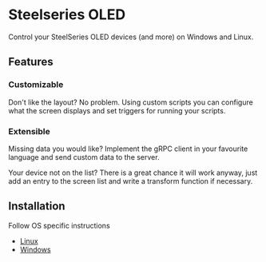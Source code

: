 # Steelseries OLED

Control your SteelSeries OLED devices (and more) on Windows and Linux.

## Features

### Customizable

Don't like the layout? No problem. Using custom scripts you can configure what the screen displays and set
triggers for running your scripts.

### Extensible

Missing data you would like? Implement the gRPC client in your favourite language and send custom data to the server.

Your device not on the list? There is a great chance it will work anyway, just add an entry to the screen list and write
a transform function if necessary.

## Installation

Follow OS specific instructions

- [Linux](docs/install_linux.md)
- [Windows](docs/install_windows.md)
